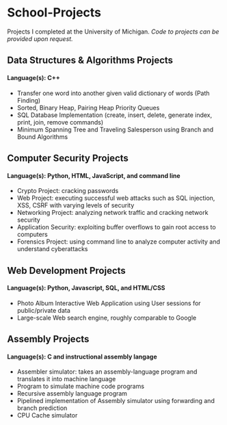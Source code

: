 # School-Projects
Projects I completed at the University of Michigan. *Code to projects can be provided upon request.*

## Data Structures & Algorithms Projects
#### Language(s): C++

* Transfer one word into another given valid dictionary of words (Path Finding)
* Sorted, Binary Heap, Pairing Heap Priority Queues
* SQL Database Implementation (create, insert, delete, generate index, print, join, remove commands)
* Minimum Spanning Tree and Traveling Salesperson using Branch and Bound Algorithms

## Computer Security Projects
#### Language(s): Python, HTML, JavaScript, and command line

* Crypto Project: cracking passwords
* Web Project: executing successful web attacks such as SQL injection, XSS, CSRF with varying levels of security
* Networking Project: analyzing network traffic and cracking network security
* Application Security: exploiting buffer overflows to gain root access to computers
* Forensics Project: using command line to analyze computer activity and understand cyberattacks

## Web Development Projects
#### Language(s): Python, Javascript, SQL, and HTML/CSS

* Photo Album Interactive Web Application using User sessions for public/private data
* Large-scale Web search engine, roughly comparable to Google

## Assembly Projects
#### Language(s): C and instructional assembly langage

* Assembler simulator: takes an assembly-language program and translates it into machine language
* Program to simulate machine code programs
* Recursive assembly language program
* Pipelined implementation of Assembly simulator using forwarding and branch prediction
* CPU Cache simulator
